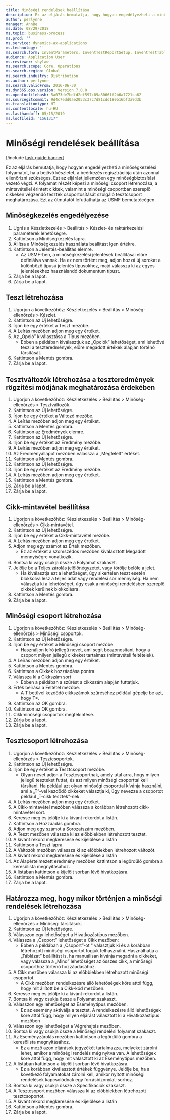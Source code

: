 ```yaml
---
title: Minőségi rendelések beállítása
description: Ez az eljárás bemutatja, hogy hogyan engedélyezheti a minőségkezelési folyamatot, ha a bejövő készletet, a beérkezés regisztrációja után azonnal ellenőrizni szükséges.
author: perlynne
manager: AnnBe
ms.date: 08/29/2018
ms.topic: business-process
ms.prod: ''
ms.service: dynamics-ax-applications
ms.technology: ''
ms.search.form: InventParameters, InventTestReportSetup, InventTestTable, DefaultDashboard, InventTestVariable, InventTestVariableOutcome, InventItemSampling, InventTestQualityGroup, InventTestItemQualityGroupAdd, SysQueryForm, InventTestItemQualityGroup, InventTestGroup, InventTestAssociationTable
audience: Application User
ms.reviewer: shylaw
ms.search.scope: Core, Operations
ms.search.region: Global
ms.search.industry: Distribution
ms.author: perlynne
ms.search.validFrom: 2016-06-30
ms.dyn365.ops.version: Version 7.0.0
ms.openlocfilehash: 5a073de7bdfd2ef597c09a8066ff2b6a7721ca62
ms.sourcegitcommit: 9d4c7edd0ae2053c37c7d81cdd180b16bf3a9d3b
ms.translationtype: HT
ms.contentlocale: hu-HU
ms.lasthandoff: 05/15/2019
ms.locfileid: "1561317"
---
```

# <a name="set-up-quality-orders"></a>Minőségi rendelések beállítása

[!include [task guide banner](../../includes/task-guide-banner.md)]

Ez az eljárás bemutatja, hogy hogyan engedélyezheti a minőségkezelési folyamatot, ha a bejövő készletet, a beérkezés regisztrációja után azonnal ellenőrizni szükséges. Ezt az eljárást jellemzően egy minőségbiztosítási vezető végzi. A folyamat részét képezi a minőségi csoport létrehozása, a mintavétellel érintett cikkek, valamint a minőségi csoportban szereplő cikkeken végzendő tesztek csoportosítását szolgáló tesztcsoport meghatározása. Ezt az útmutatót lefuttathatja az USMF bemutatócégen.


## <a name="enable-quality-management"></a>Minőségkezelés engedélyezése
1. Ugrás a Készletkezelés > Beállítás > Készlet- és raktárkezelési paraméterek lehetőségre.
2. Kattintson a Minőségkezelés lapra.
3. Állítsa a Minőségkezelés használata beállítást Igen értékre.
4. Kattintson a Jelentés-beállítás elemre.
    * Az USMF-ben, a minőségkezelési jelentések beállításai előre definiálva vannak. Ha ez nem történt meg, adjon hozzá új sorokat a különböző típusú jelentés típusokhoz, majd válassza ki az egyes jelentésekhez használandó dokumentum típust.  
5. Zárja be a lapot.
6. Zárja be a lapot.

## <a name="create-a-test"></a>Teszt létrehozása
1. Ugorjon a következőhöz: Készletkezelés > Beállítás > Minőség-ellenőrzés > Készlet.
2. Kattintson az Új lehetőségre.
3. Írjon be egy értéket a Teszt mezőbe.
4. A Leírás mezőben adjon meg egy értéket.
5. Az „Opció” kiválasztása a Típus mezőben.
    * Ebben a példában kiválasztjuk az „Opciók” lehetőséget, ami lehetővé teszi a teszteredmények, előre megadott értékek alapján történő társítását.  
6. Kattintson a Mentés gombra.
7. Zárja be a lapot.

## <a name="create-test-variables-to-define-the-way-test-results-are-recorded"></a>Tesztváltozók létrehozása a teszteredmények rögzítési módjának meghatározása érdekében
1. Ugorjon a következőhöz: Készletkezelés > Beállítás > Minőség-ellenőrzés > Tesztváltozók.
2. Kattintson az Új lehetőségre.
3. Írjon be egy értéket a Változó mezőbe.
4. A Leírás mezőben adjon meg egy értéket.
5. Kattintson a Mentés gombra.
6. Kattintson az Eredmények elemre.
7. Kattintson az Új lehetőségre.
8. Írjon be egy értéket az Eredmény mezőbe.
9. A Leírás mezőben adjon meg egy értéket.
10. Az Eredményállapot mezőben válassza a „Megfelelt” értéket.
11. Kattintson a Mentés gombra.
12. Kattintson az Új lehetőségre.
13. Írjon be egy értéket az Eredmény mezőbe.
14. A Leírás mezőben adjon meg egy értéket.
15. Kattintson a Mentés gombra.
16. Zárja be a lapot.
17. Zárja be a lapot.

## <a name="set-up-item-sampling"></a>Cikk-mintavétel beállítása
1. Ugorjon a következőhöz: Készletkezelés > Beállítás > Minőség-ellenőrzés > Cikk-mintavétel.
2. Kattintson az Új lehetőségre.
3. Írjon be egy értéket a Cikk-mintavétel mezőbe.
4. A Leírás mezőben adjon meg egy értéket.
5. Adjon meg egy számot az Érték mezőben.
    * Ez az értéket a szomszédos mezőben kiválasztott Megadott mennyiségre vonatkozik.  
6. Bontsa ki vagy csukja össze a Folyamat szakaszt.
7. Jelölje be a Teljes zárolás jelölőnégyzetet, vagy törölje belőle a jelet.
    * Ha kiválasztja ezt a lehetőséget, úgy sikertelen teszt esetén blokkolva lesz a teljes adat vagy rendelési sor mennyiség. Ha nem választja ki a lehetőséget, úgy csak a minőségi rendelésben szereplő cikkek kerülnek blokkolásra.  
8. Kattintson a Mentés gombra.
9. Zárja be a lapot.

## <a name="create-a-quality-group"></a>Minőségi csoport létrehozása
1. Ugorjon a következőhöz: Készletkezelés > Beállítás > Minőség-ellenőrzés > Minőségi csoportok.
2. Kattintson az Új lehetőségre.
3. Írjon be egy értéket a Minőségi csoport mezőbe.
    * Használjon leíró jellegű nevet, ami segít beazonosítani, hogy a csoport milyen jellegű cikkeket tartalmaz (mintavételi feltételek).  
4. A Leírás mezőben adjon meg egy értéket.
5. Kattintson a Mentés gombra.
6. Kattintson a Cikkek hozzáadása pontra.
7. Válassza ki a Cikkszám sort
    * Ebben a példában a szűrést a cikkszám alapján futtatjuk.  
8. Érték beírása a Feltétel mezőbe.
    * A T betűvel kezdődő cikkszámok szűréséhez például gépelje be azt, hogy T*.  
9. Kattintson az OK gombra.
10. Kattintson az OK gombra.
11. Cikkminőségi csoportok megtekintése.
12. Zárja be a lapot.
13. Zárja be a lapot.

## <a name="create-a-test-group"></a>Tesztcsoport létrehozása
1. Ugorjon a következőhöz: Készletkezelés > Beállítás > Minőség-ellenőrzés > Tesztcsoportok.
2. Kattintson az Új lehetőségre.
3. Írjon be egy értéket a Tesztcsoport mezőbe.
    * Olyan nevet adjon a Tesztcsoportnak, amely utal arra, hogy milyen jellegű teszteket futtat, és azt milyen minőségi csoporttal kell társítani. Ha például azt olyan minőségi csoporttal kívánja használni, ami a „T”-vel kezdődő cikkeket választja ki, úgy nevezze a csoportot például „T-cikk tesztek”-nek.  
4. A Leírás mezőben adjon meg egy értéket.
5. A Cikk-mintavétel mezőben válassza a korábban létrehozott cikk-mintavétel sort.
6. Keresse meg és jelölje ki a kívánt rekordot a listán.
7. Kattintson a Hozzáadás gombra.
8. Adjon meg egy számot a Sorozatszám mezőben.
9. A Teszt mezőben válassza ki az előbbiekben létrehozott tesztet.
10. A kívánt rekord megkeresése és kijelölése a listán
11. Kattintson a Teszt lapra.
12. A Változók mezőben válassza ki az előbbiekben létrehozott változót.
13. A kívánt rekord megkeresése és kijelölése a listán
14. Az Alapértelmezett eredmény mezőben kattintson a legördülő gombra a keresőlista megnyitásához.
15. A listában kattintson a kijelölt sorban lévő hivatkozásra.
16. Kattintson a Mentés gombra.
17. Zárja be a lapot.

## <a name="define-when-quality-orders-will-be-created"></a>Határozza meg, hogy mikor történjen a minőségi rendelések létrehozása
1. Ugorjon a következőhöz: Készletkezelés > Beállítás > Minőség-ellenőrzés > Minőségi társítások.
2. Kattintson az Új lehetőségre.
3. Válasszon egy lehetőséget a Hivatkozástípus mezőben.
4. Válassza a „Csoport” lehetőséget a Cikk mezőben:
    * Ebben a példában a „Csoport”-ot " választjuk ki és a korábban létrehozott minőségi csoportot fogjuk felhasználni. Használhatja a „Táblázat” beállítást is, ha manuálisan kívánja megadni a cikkeket, vagy válassza a „Mind” lehetőséget az összes cikk, a minőségi csoporthoz történő hozzáadásához.  
5. A Cikk mezőben válassza ki az előbbiekben létrehozott minőségi csoportot.
    * A Cikk mezőben rendelkezésre álló lehetőségek köre attól függ, hogy mit állított be a Cikk-kód mezőben.  
6. Keresse meg és jelölje ki a kívánt rekordot a listán.
7. Bontsa ki vagy csukja össze a Folyamat szakaszt.
8. Válasszon egy lehetőséget az Eseménytípus mezőben.
    * Ez az esemény aktiválja a tesztet. A rendelkezésre álló lehetőségek köre attól függ, hogy milyen eljárást választott ki a Hivatkozástípus mezőben  
9. Válasszon egy lehetőséget a Végrehajtás mezőben.
10. Bontsa ki vagy csukja össze a Minőségi rendelési folyamat szakaszt.
11. Az Eseményzárolás mezőben kattintson a legördülő gombra a keresőlista megnyitásához.
    * Ez a mező azon eljárások jegyzékét tartalmazza, melyeket zárolni lehet, amikor a minőségi rendelés még nyitva van. A lehetőségek köre attól függ, hogy mit választott ki az Eseménytípus mezőben.  
12. A listában kattintson a kijelölt sorban lévő hivatkozásra.
    * Ez a korábban kiválasztott értékek függvénye. Jelölje be, ha a következő folyamatokat zárolni kell, amikor nyitott minőségi rendelések kapcsolódnak egy forrásbizonylat-sorhoz.  
13. Bontsa ki vagy csukja össze a Specifikációk szakaszt.
14. A Tesztcsoport mezőben válassza ki az előbbiekben létrehozott tesztcsoportot.
15. A kívánt rekord megkeresése és kijelölése a listán
16. Kattintson a Mentés gombra.
17. Zárja be a lapot.

